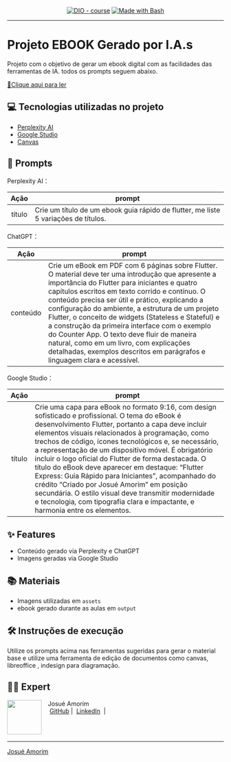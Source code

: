 

<p align="center">
<a href="https://dio.me/"><img src="https://img.shields.io/badge/DIO-Course-28DA77?logo=youtube" alt="DIO - course"></a>
<a href="https://www.gnu.org/software/bash/" title="Go to Bash homepage"><img src="https://img.shields.io/badge/Prompt-Project-blue?logo=gnu-bash&amp;logoColor=white" alt="Made with Bash"></a></p>

-------



# Projeto EBOOK Gerado por I.A.s



Projeto com o objetivo de gerar um ebook digital com as facilidades das ferramentas de IA. todos os prompts
seguem abaixo.

<a href="https://github.com/josuesamorim/Desafio-Santander-create-a-ebook-with-ia/blob/main/output/ebook.pdf" title="View PDF now"> 📕Clique aqui para ler</a>

## 💻 Tecnologias utilizadas no projeto

- [Perplexity AI](https://www.perplexity.ai/) 
- [Google Studio](https://aistudio.google.com/prompts/gen-media)
- [Canvas](https://www.canva.com/)

## 🧠 Prompts


Perplexity AI：

|   Ação   | prompt                                                                                                                                                                                                                                                                         |
| :------: | ------------------------------------------------------------------------------------------------------------------------------------------------------------------------------------------------------------------------------------------------------------------------------ |
|  título  | Crie um título de um ebook guia rápido de flutter, me liste 5 variações de títulos.


ChatGPT：

|   Ação   | prompt |
| :------: | ---------------------------------------------------------------------------------------------------------------------------------------------------------------------------------------------------------------------------------------------------------------------------------------------------------------------------------------------------------------------------------------------------------------------------------------------------------------------------------------------------------------------------------------------------------------------------------------------------- |
| conteúdo | Crie um eBook em PDF com 6 páginas sobre Flutter. O material deve ter uma introdução que apresente a importância do Flutter para iniciantes e quatro capítulos escritos em texto corrido e contínuo. O conteúdo precisa ser útil e prático, explicando a configuração do ambiente, a estrutura de um projeto Flutter, o conceito de widgets (Stateless e Stateful) e a construção da primeira interface com o exemplo do Counter App. O texto deve fluir de maneira natural, como em um livro, com explicações detalhadas, exemplos descritos em parágrafos e linguagem clara e acessível. |



Google Studio：

|  Ação  | prompt                                                                                 |
| :----: | -------------------------------------------------------------------------------------- |
| título | Crie uma capa para eBook no formato 9:16, com design sofisticado e profissional. O tema do eBook é desenvolvimento Flutter, portanto a capa deve incluir elementos visuais relacionados à programação, como trechos de código, ícones tecnológicos e, se necessário, a representação de um dispositivo móvel. É obrigatório incluir o logo oficial do Flutter de forma destacada. O título do eBook deve aparecer em destaque: “Flutter Express: Guia Rápido para Iniciantes”, acompanhado do crédito “Criado por Josué Amorim” em posição secundária. O estilo visual deve transmitir modernidade e tecnologia, com tipografia clara e impactante, e harmonia entre os elementos. |

## ✨ Features

- Conteúdo gerado via Perplexity e ChatGPT
- Imagens geradas via Google Studio

## 📚 Materiais

- Imagens utilizadas em `assets`
- ebook gerado durante as aulas em `output`

## 🛠️ Instruções de execução

Utilize os prompts acima nas ferramentas sugeridas para gerar o material base e utilize uma ferramenta de edição de documentos como canvas, libreoffice , indesign para diagramação.

## 👨‍💻 Expert

<p>
    <img 
      align=left 
      margin=10 
      width=80 
      src="https://avatars.githubusercontent.com/u/79451027?s=400&u=bb70d886ff68947f8ddb7d52e45c809b5962b01c&v=4"
    />
    <p>&nbsp&nbsp&nbspJosué Amorim<br>
    &nbsp&nbsp&nbsp
    <a href="https://github.com/josuesamorim">
    GitHub</a>&nbsp;|&nbsp;
    <a href="https://www.linkedin.com/in/josuesamorim/">LinkedIn</a>
&nbsp;|&nbsp;
 
</p>
<br/><br/>
<p>

---

[Josué Amorim](https://github.com/josuesamorim)